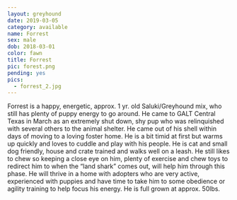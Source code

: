 ```yaml
---
layout: greyhound
date: 2019-03-05
category: available
name: Forrest
sex: male
dob: 2018-03-01
color: fawn
title: Forrest
pic: forest.png
pending: yes
pics:
  - forrest_2.jpg
---
```

Forrest is a happy, energetic, approx. 1 yr. old Saluki/Greyhound mix, who still has plenty of puppy energy to go around. He came to GALT Central Texas in March as an extremely shut down, shy pup who was relinquished with several others to the animal shelter. He came out of his shell within days of moving to a loving foster home. He is a bit timid at first but warms up quickly and loves to cuddle and play with his people. He is cat and small dog friendly, house and crate trained and walks well on a leash.  He still likes to chew so keeping a close eye on him, plenty of exercise and chew toys to redirect him to when the “land shark” comes out, will help him through this phase. He will thrive in a home with adopters who are very active, experienced with puppies and have time to take him to some obedience or agility training to help focus his energy.  He is full grown at approx. 50lbs.



